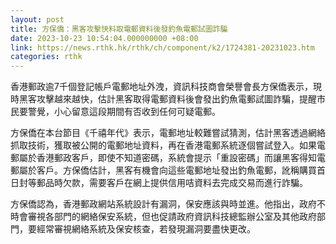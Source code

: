 ```yaml
---
layout: post
title: 方保僑：黑客攻擊快料取電郵資料後發釣魚電郵試圖詐騙
date: 2023-10-23 10:54:04.000000000 +08:00
link: https://news.rthk.hk/rthk/ch/component/k2/1724381-20231023.htm
categories: rthk
---
```


香港郵政逾7千個登記帳戶電郵地址外洩，資訊科技商會榮譽會長方保僑表示，現時黑客攻擊越來越快，估計黑客取得電郵資料後會發出釣魚電郵試圖詐騙，提醒市民要警覺，小心留意這段期間有否收到任何可疑電郵。

方保僑在本台節目《千禧年代》表示，電郵地址較難嘗試猜測，估計黑客透過網絡抓取技術，獲取被公開的電郵地址資料，再在香港電郵系統逐個嘗試登入。如果電郵屬於香港郵政客戶，即使不知道密碼，系統會提示「重設密碼」而讓黑客得知電郵屬於客戶。方保僑估計，黑客有機會向這些電郵地址發出釣魚電郵，訛稱購買首日封等郵品時欠款，需要客戶在網上提供信用咭資料去完成交易而進行詐騙。

方保僑認為，香港郵政網站系統設計有漏洞，保安應該與時並進。他指出，政府不時會審視各部門的網絡保安系統，但也促請政府資訊科技總監辦公室及其他政府部門，要經常審視網絡系統及保安核查，若發現漏洞要盡快更改。
